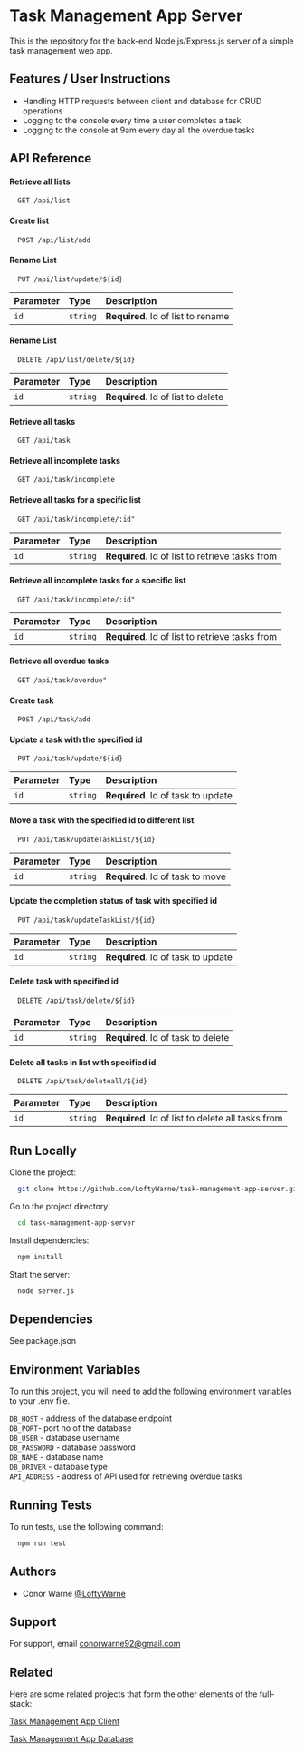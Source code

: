 
# Task Management App Server

This is the repository for the back-end Node.js/Express.js server of a simple task management web app.


## Features / User Instructions

- Handling HTTP requests between client and database for CRUD operations
- Logging to the console every time a user completes a task
- Logging to the console at 9am every day all the overdue tasks

## API Reference

#### Retrieve all lists

```http
  GET /api/list
```

#### Create list

```http
  POST /api/list/add
```

#### Rename List

```http
  PUT /api/list/update/${id}
```

| Parameter | Type     | Description                       |
| :-------- | :------- | :-------------------------------- |
| `id`      | `string` | **Required**. Id of list to rename |

#### Rename List

```http
  DELETE /api/list/delete/${id}
```

| Parameter | Type     | Description                       |
| :-------- | :------- | :-------------------------------- |
| `id`      | `string` | **Required**. Id of list to delete |


#### Retrieve all tasks

```http
  GET /api/task
```

#### Retrieve all incomplete tasks

```http
  GET /api/task/incomplete
```

#### Retrieve all tasks for a specific list

```http
  GET /api/task/incomplete/:id"
```

| Parameter | Type     | Description                       |
| :-------- | :------- | :-------------------------------- |
| `id`      | `string` | **Required**. Id of list to retrieve tasks from |

#### Retrieve all incomplete tasks for a specific list

```http
  GET /api/task/incomplete/:id"
```

| Parameter | Type     | Description                       |
| :-------- | :------- | :-------------------------------- |
| `id`      | `string` | **Required**. Id of list to retrieve tasks from |

#### Retrieve all overdue tasks

```http
  GET /api/task/overdue"
```

#### Create task

```http
  POST /api/task/add
```

#### Update a task with the specified id

```http
  PUT /api/task/update/${id}
```

| Parameter | Type     | Description                       |
| :-------- | :------- | :-------------------------------- |
| `id`      | `string` | **Required**. Id of task to update |

#### Move a task with the specified id to different list

```http
  PUT /api/task/updateTaskList/${id}
```

| Parameter | Type     | Description                       |
| :-------- | :------- | :-------------------------------- |
| `id`      | `string` | **Required**. Id of task to move 

#### Update the completion status of task with specified id

```http
  PUT /api/task/updateTaskList/${id}
```

| Parameter | Type     | Description                       |
| :-------- | :------- | :-------------------------------- |
| `id`      | `string` | **Required**. Id of task to update 

#### Delete task with specified id

```http
  DELETE /api/task/delete/${id}
```

| Parameter | Type     | Description                       |
| :-------- | :------- | :-------------------------------- |
| `id`      | `string` | **Required**. Id of task to delete 

#### Delete all tasks in list with specified id

```http
  DELETE /api/task/deleteall/${id}
```

| Parameter | Type     | Description                       |
| :-------- | :------- | :-------------------------------- |
| `id`      | `string` | **Required**. Id of list to delete all tasks from 





## Run Locally

Clone the project:

```bash
  git clone https://github.com/LoftyWarne/task-management-app-server.git
```

Go to the project directory:

```bash
  cd task-management-app-server
```

Install dependencies:

```bash
  npm install
```

Start the server:

```bash
  node server.js
```


## Dependencies

See package.json
## Environment Variables

To run this project, you will need to add the following environment variables to your .env file.

`DB_HOST` - address of the database endpoint\
`DB_PORT`- port no of the database\
`DB_USER` - database username\
`DB_PASSWORD` - database password\
`DB_NAME` - database name\
`DB_DRIVER` - database type\
`API_ADDRESS` - address of API used for retrieving overdue tasks
## Running Tests

To run tests, use the following command:

```bash
  npm run test
```


## Authors

- Conor Warne [@LoftyWarne](https://github.com/LoftyWarne)


## Support

For support, email conorwarne92@gmail.com


## Related

Here are some related projects that form the other elements of the full-stack:

[Task Management App Client](https://github.com/LoftyWarne/task-management-app-client.git)

[Task Management App Database](https://github.com/LoftyWarne/task-management-app-db.git)

